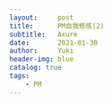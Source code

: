 ```yaml
---
layout:     post
title:      PM自我修炼(2)
subtitle:   Axure
date:       2021-01-30
author:     Yuki
header-img: blue
catalog: true
tags:
    - PM
---
```


